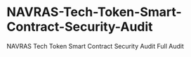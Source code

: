 # NAVRAS-Tech-Token-Smart-Contract-Security-Audit
NAVRAS Tech Token Smart Contract Security Audit Full Audit
